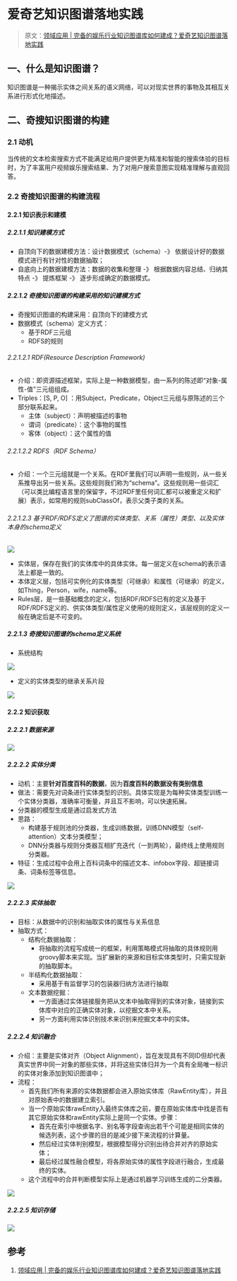 # 爱奇艺知识图谱落地实践

> 原文：[领域应用 | 完备的娱乐行业知识图谱库如何建成？爱奇艺知识图谱落地实践](https://mp.weixin.qq.com/s?__biz=MzU2NjAxNDYwMg==&mid=2247493658&idx=1&sn=cc2d7f82aa5c5a138dc7f267aaa26c16&chksm=fcb04fffcbc7c6e9575f5dcc3d1619425e4dd7fc0737976991bff687af6b1dadcdd20f906d04&mpshare=1&scene=22&srcid=0809aEdiDZ0DSoxjfzSF8Kcf&sharer_sharetime=1628471753625&sharer_shareid=da84f0d2d31380d783922b9e26cacfe2#rd)

## 一、什么是知识图谱？

知识图谱是一种揭示实体之间关系的语义网络，可以对现实世界的事物及其相互关系进行形式化地描述。

## 二、奇搜知识图谱的构建

### 2.1 动机

当传统的文本检索搜索方式不能满足给用户提供更为精准和智能的搜索体验的目标时，为了丰富用户视频娱乐搜索结果、为了对用户搜索意图实现精准理解与直观回答。

### 2.2 奇搜知识图谱的构建流程

#### 2.2.1 知识表示和建模

##### 2.2.1.1 知识建模方式

- 自顶向下的数据建模方法：设计数据模式（schema）-》 依据设计好的数据模式进行有针对性的数据抽取；
- 自底向上的数据建模方法：数据的收集和整理 -》 根据数据内容总结、归纳其特点 -》 提炼框架 -》 逐步形成确定的数据模式。

##### 2.2.1.2 奇搜知识图谱的构建采用的知识建模方式

- 奇搜知识图谱的构建采用：自顶向下的建模方式
- 数据模式（schema）定义方式：
  - 基于RDF三元组
  - RDFS的规则

###### 2.2.1.2.1 RDF(Resource Description Framework)

- 介绍：即资源描述框架，实际上是一种数据模型，由一系列的陈述即“对象-属性-值”三元组组成。
- Triples：[S, P, O] ：用Subject，Predicate，Object三元组与原陈述的三个部分联系起来。
  - 主体（subject）：声明被描述的事物
  - 谓词（predicate）：这个事物的属性
  - 客体（object）：这个属性的值

###### 2.2.1.2.2 RDFS（RDF Schema）

- 介绍：一个三元组就是一个关系。在RDF里我们可以声明一些规则，从一些关系推导出另一些关系。这些规则我们称为“schema”。这些规则用一些词汇（可以类比编程语言里的保留字，不过RDF里任何词汇都可以被重定义和扩展）表示，如常用的规则subClassOf，表示父类子类的关系。

###### 2.2.1.2.3 基于RDF/RDFS定义了图谱的实体类型、关系（属性）类型、以及实体本身的schema定义

![](img/微信截图_20210811101644.png)

- 实体层，保存在我们的实体库中的具体实体。每一层定义在schema的表示语法上都是一致的。
- 本体定义层，包括可实例化的实体类型（可继承）和属性（可继承）的定义，如Thing，Person，wife，name等。
- Rules层，是一些基础概念的定义，包括RDF/RDFS已有的定义及基于RDF/RDFS定义的、供实体类型/属性定义使用的规则定义，该层规则的定义一般在确定后是不可变的。

##### 2.2.1.3 奇搜知识图谱的schema定义系统

- 系统结构

![](img/微信截图_20210811102221.png)

- 定义的实体类型的继承关系片段

![](img/微信截图_20210811102254.png)

#### 2.2.2 知识获取

##### 2.2.2.1 数据来源

![](img/微信截图_20210811102504.png)

##### 2.2.2.2 实体分类

- 动机：主要**针对百度百科的数据**，因为**百度百科的数据没有类别信息**
- 做法：需要先对词条进行实体类型的识别。具体实现是为每种实体类型训练一个实体分类器，准确率可衡量，并且互不影响，可以快速拓展。
- 分类器的模型生成是通过启发式方法
- 思路：
  - 构建基于规则池的分类器，生成训练数据，训练DNN模型（self-attention）文本分类模型；
  - DNN分类器与规则分类器互相扩充迭代（一到两轮），最终线上使用规则分类器。
- 特征：生成过程中会用上百科词条中的描述文本、infobox字段、超链接词条、词条标签等信息。

![](img/微信截图_20210812155009.png)

##### 2.2.2.3 实体抽取

- 目标：从数据中的识别和抽取实体的属性与关系信息
- 抽取方式：
  - 结构化数据抽取：
    - 将抽取的流程写成统一的框架，利用策略模式将抽取的具体规则用groovy脚本来实现。当扩展新的来源和目标实体类型时，只需实现新的抽取脚本。
  - 半结构化数据抽取：
    - 采用基于有监督学习的包装器归纳方法进行抽取
  - 文本数据挖掘：
    - 一方面通过实体链接服务把从文本中抽取得到的实体对象，链接到实体库中对应的正确实体对象，以挖掘文本中关系。
    - 另一方面利用实体识别技术来识别来挖掘文本中的实体。

##### 2.2.2.4 知识融合

- 介绍：主要是实体对齐（Object Alignment），旨在发现具有不同ID但却代表真实世界中同一对象的那些实体，并将这些实体归并为一个具有全局唯一标识的实体对象添加到知识图谱中；
- 流程：
  - 首先我们所有来源的实体数据都会进入原始实体库（RawEntity库），并且对原始表中的数据建立索引。
  - 当一个原始实体rawEntity入最终实体库之前，要在原始实体库中找是否有其它原始实体和rawEntity实际上是同一个实体。步骤：
    - 首先在索引中根据名字、别名等字段查询出若干个可能是相同实体的候选列表，这个步骤的目的是减少接下来流程的计算量。
    - 然后经过实体判别模型，根据模型得分识别出待合并对齐的原始实体；
    - 最后经过属性融合模型，将各原始实体的属性字段进行融合，生成最终的实体。
  - 这个流程中的合并判断模型实际上是通过机器学习训练生成的二分类器。

![](img/微信截图_20210812155515.png)

##### 2.2.2.5 知识存储

![](img/微信截图_20210812161025.png)

## 参考

1. [领域应用 | 完备的娱乐行业知识图谱库如何建成？爱奇艺知识图谱落地实践](https://mp.weixin.qq.com/s?__biz=MzU2NjAxNDYwMg==&mid=2247493658&idx=1&sn=cc2d7f82aa5c5a138dc7f267aaa26c16&chksm=fcb04fffcbc7c6e9575f5dcc3d1619425e4dd7fc0737976991bff687af6b1dadcdd20f906d04&mpshare=1&scene=22&srcid=0809aEdiDZ0DSoxjfzSF8Kcf&sharer_sharetime=1628471753625&sharer_shareid=da84f0d2d31380d783922b9e26cacfe2#rd)
